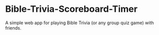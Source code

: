 # Bible-Trivia-Scoreboard-Timer
A simple web app for playing Bible Trivia (or any group quiz game) with friends. 
